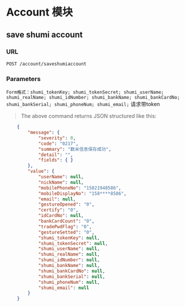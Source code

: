 # Account 模块

## save shumi account

### URL
`POST /account/saveshumiaccount`

### Parameters
`Form格式：shumi_tokenKey;
          shumi_tokenSecret;
          shumi_userName;
          shumi_realName;
          shumi_idNumber;
          shumi_bankName;
          shumi_bankCardNo;
          shumi_bankSerial;
          shumi_phoneNum;
          shumi_email;`
 请求带token

> The above command returns JSON structured like this:


```json
    {
        "message": {
            "severity": 0,
            "code": "0217",
            "summary": "数米信息保存成功",
            "detail": "",
            "fields": { }
        },
        "value": {
            "userName": null,
            "nickName": null,
            "mobilePhoneNo": "15821948586",
            "mobileDisplayNo": "158****8586",
            "email": null,
            "gestureOpened": "0",
            "certify": "0",
            "idCardNo": null,
            "bankCardCount": "0",
            "tradePwdFlag": "0",
            "gestureSetted": "0",
            "shumi_tokenKey": null,
            "shumi_tokenSecret": null,
            "shumi_userName": null,
            "shumi_realName": null,
            "shumi_idNumber": null,
            "shumi_bankName": null,
            "shumi_bankCardNo": null,
            "shumi_bankSerial": null,
            "shumi_phoneNum": null,
            "shumi_email": null
        }
    }
```